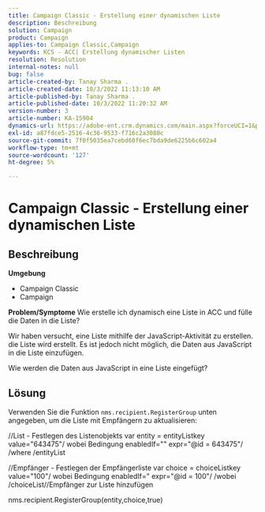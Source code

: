 ```yaml
---
title: Campaign Classic - Erstellung einer dynamischen Liste
description: Beschreibung
solution: Campaign
product: Campaign
applies-to: Campaign Classic,Campaign
keywords: KCS - ACC| Erstellung dynamischer Listen
resolution: Resolution
internal-notes: null
bug: false
article-created-by: Tanay Sharma .
article-created-date: 10/3/2022 11:13:10 AM
article-published-by: Tanay Sharma .
article-published-date: 10/3/2022 11:20:32 AM
version-number: 3
article-number: KA-15904
dynamics-url: https://adobe-ent.crm.dynamics.com/main.aspx?forceUCI=1&pagetype=entityrecord&etn=knowledgearticle&id=06e6a659-0c43-ed11-bba2-0022480868ff
exl-id: a87fdce5-2516-4c36-9533-f716c2a3080c
source-git-commit: 7f0f5035ea7cebd60f6ec7bda9de6225b6c602a4
workflow-type: tm+mt
source-wordcount: '127'
ht-degree: 5%

---
```


# Campaign Classic - Erstellung einer dynamischen Liste

## Beschreibung

<b>Umgebung</b>
- Campaign Classic
- Campaign



<b>Problem/Symptome</b>
Wie erstelle ich dynamisch eine Liste in ACC und fülle die Daten in die Liste?

Wir haben versucht, eine Liste mithilfe der JavaScript-Aktivität zu erstellen. die Liste wird erstellt. Es ist jedoch nicht möglich, die Daten aus JavaScript in die Liste einzufügen.

Wie werden die Daten aus JavaScript in eine Liste eingefügt?


## Lösung


Verwenden Sie die Funktion `nms.recipient.RegisterGroup` unten angegeben, um die Liste mit Empfängern zu aktualisieren:



//List - Festlegen des Listenobjekts var entity = entityListkey value=&quot;643475&quot;/ wobei Bedingung enabledIf=&quot;&quot; expr=&quot;@id = 643475&quot;/ /where /entityList



//Empfänger - Festlegen der Empfängerliste var choice = choiceListkey value=&quot;100&quot;/ wobei Bedingung enabledIf=&quot; expr=&quot;@id = 100&quot;/ /wobei /choiceList//Empfänger zur Liste hinzufügen

nms.recipient.RegisterGroup(entity,choice,true)
